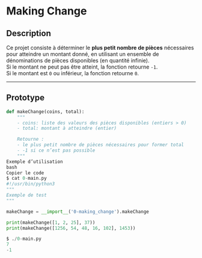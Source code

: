 # Making Change

## Description
Ce projet consiste à déterminer le **plus petit nombre de pièces** nécessaires pour atteindre un montant donné, en utilisant un ensemble de dénominations de pièces disponibles (en quantité infinie).  
Si le montant ne peut pas être atteint, la fonction retourne `-1`.  
Si le montant est `0` ou inférieur, la fonction retourne `0`.

---

## Prototype
```python
def makeChange(coins, total):
    """
    - coins: liste des valeurs des pièces disponibles (entiers > 0)
    - total: montant à atteindre (entier)

    Retourne :
    - le plus petit nombre de pièces nécessaires pour former total
    - -1 si ce n’est pas possible
    """
Exemple d’utilisation
bash
Copier le code
$ cat 0-main.py
#!/usr/bin/python3
"""
Exemple de test
"""

makeChange = __import__('0-making_change').makeChange

print(makeChange([1, 2, 25], 37))
print(makeChange([1256, 54, 48, 16, 102], 1453))

$ ./0-main.py
7
-1
